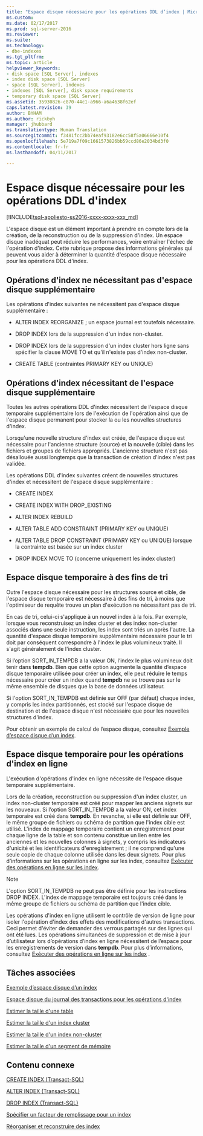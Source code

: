 ```yaml
---
title: "Espace disque nécessaire pour les opérations DDL d’index | Microsoft Docs"
ms.custom: 
ms.date: 02/17/2017
ms.prod: sql-server-2016
ms.reviewer: 
ms.suite: 
ms.technology:
- dbe-indexes
ms.tgt_pltfrm: 
ms.topic: article
helpviewer_keywords:
- disk space [SQL Server], indexes
- index disk space [SQL Server]
- space [SQL Server], indexes
- indexes [SQL Server], disk space requirements
- temporary disk space [SQL Server]
ms.assetid: 35930826-c870-44c1-a966-a6a4638f62ef
caps.latest.revision: 39
author: BYHAM
ms.author: rickbyh
manager: jhubbard
ms.translationtype: Human Translation
ms.sourcegitcommit: f3481fcc2bb74eaf93182e6cc58f5a06666e10f4
ms.openlocfilehash: 5e719a7f09c1661573826bb59ccd86e2034bd3f0
ms.contentlocale: fr-fr
ms.lasthandoff: 04/11/2017

---
```

# <a name="disk-space-requirements-for-index-ddl-operations"></a>Espace disque nécessaire pour les opérations DDL d'index
[!INCLUDE[tsql-appliesto-ss2016-xxxx-xxxx-xxx_md](../../includes/tsql-appliesto-ss2016-xxxx-xxxx-xxx-md.md)]

  L'espace disque est un élément important à prendre en compte lors de la création, de la reconstruction ou de la suppression d'index. Un espace disque inadéquat peut réduire les performances, voire entraîner l'échec de l'opération d'index. Cette rubrique propose des informations générales qui peuvent vous aider à déterminer la quantité d'espace disque nécessaire pour les opérations DDL d'index.  
  
## <a name="index-operations-that-require-no-additional-disk-space"></a>Opérations d'index ne nécessitant pas d'espace disque supplémentaire  
 Les opérations d'index suivantes ne nécessitent pas d'espace disque supplémentaire :  
  
-   ALTER INDEX REORGANIZE ; un espace journal est toutefois nécessaire.  
  
-   DROP INDEX lors de la suppression d'un index non-cluster.  
  
-   DROP INDEX lors de la suppression d'un index cluster hors ligne sans spécifier la clause MOVE TO et qu'il n'existe pas d'index non-cluster.  
  
-   CREATE TABLE (contraintes PRIMARY KEY ou UNIQUE)  
  
## <a name="index-operations-that-require-additional-disk-space"></a>Opérations d'index nécessitant de l'espace disque supplémentaire  
 Toutes les autres opérations DDL d'index nécessitent de l'espace disque temporaire supplémentaire lors de l'exécution de l'opération ainsi que de l'espace disque permanent pour stocker la ou les nouvelles structures d'index.  
  
 Lorsqu'une nouvelle structure d'index est créée, de l'espace disque est nécessaire pour l'ancienne structure (source) et la nouvelle (cible) dans les fichiers et groupes de fichiers appropriés. L'ancienne structure n'est pas désallouée aussi longtemps que la transaction de création d'index n'est pas validée.  
  
 Les opérations DDL d'index suivantes créent de nouvelles structures d'index et nécessitent de l'espace disque supplémentaire :  
  
-   CREATE INDEX  
  
-   CREATE INDEX WITH DROP_EXISTING  
  
-   ALTER INDEX REBUILD  
  
-   ALTER TABLE ADD CONSTRAINT (PRIMARY KEY ou UNIQUE)  
  
-   ALTER TABLE DROP CONSTRAINT (PRIMARY KEY ou UNIQUE) lorsque la contrainte est basée sur un index cluster  
  
-   DROP INDEX MOVE TO (concerne uniquement les index cluster)  
  
## <a name="temporary-disk-space-for-sorting"></a>Espace disque temporaire à des fins de tri  
 Outre l'espace disque nécessaire pour les structures source et cible, de l'espace disque temporaire est nécessaire à des fins de tri, à moins que l'optimiseur de requête trouve un plan d'exécution ne nécessitant pas de tri.  
  
 En cas de tri, celui-ci s'applique à un nouvel index à la fois. Par exemple, lorsque vous reconstruisez un index cluster et des index non-cluster associés dans une seule instruction, les index sont triés un après l'autre. La quantité d'espace disque temporaire supplémentaire nécessaire pour le tri doit par conséquent correspondre à l'index le plus volumineux traité. Il s'agit généralement de l'index cluster.  
  
 Si l’option SORT_IN_TEMPDB a la valeur ON, l’index le plus volumineux doit tenir dans **tempdb**. Bien que cette option augmente la quantité d’espace disque temporaire utilisée pour créer un index, elle peut réduire le temps nécessaire pour créer un index quand **tempdb** ne se trouve pas sur le même ensemble de disques que la base de données utilisateur.  
  
 Si l'option SORT_IN_TEMPDB est définie sur OFF (par défaut) chaque index, y compris les index partitionnés, est stocké sur l'espace disque de destination et de l'espace disque n'est nécessaire que pour les nouvelles structures d'index.  
  
 Pour obtenir un exemple de calcul de l’espace disque, consultez [Exemple d’espace disque d’un index](../../relational-databases/indexes/index-disk-space-example.md).  
  
## <a name="temporary-disk-space-for-online-index-operations"></a>Espace disque temporaire pour les opérations d'index en ligne  
 L'exécution d'opérations d'index en ligne nécessite de l'espace disque temporaire supplémentaire.  
  
 Lors de la création, reconstruction ou suppression d'un index cluster, un index non-cluster temporaire est créé pour mapper les anciens signets sur les nouveaux. Si l’option SORT_IN_TEMPDB a la valeur ON, cet index temporaire est créé dans **tempdb**. En revanche, si elle est définie sur OFF, le même groupe de fichiers ou schéma de partition que l'index cible est utilisé. L'index de mappage temporaire contient un enregistrement pour chaque ligne de la table et son contenu constitue un lien entre les anciennes et les nouvelles colonnes à signets, y compris les indicateurs d'unicité et les identificateurs d'enregistrement ; il ne comprend qu'une seule copie de chaque colonne utilisée dans les deux signets. Pour plus d’informations sur les opérations en ligne sur les index, consultez [Exécuter des opérations en ligne sur les index](../../relational-databases/indexes/perform-index-operations-online.md).  
  
> [!NOTE]  
>  L'option SORT_IN_TEMPDB ne peut pas être définie pour les instructions DROP INDEX. L'index de mappage temporaire est toujours créé dans le même groupe de fichiers ou schéma de partition que l'index cible.  
  
 Les opérations d'index en ligne utilisent le contrôle de version de ligne pour isoler l'opération d'index des effets des modifications d'autres transactions. Ceci permet d'éviter de demander des verrous partagés sur des lignes qui ont été lues. Les opérations simultanées de suppression et de mise à jour d’utilisateur lors d’opérations d’index en ligne nécessitent de l’espace pour les enregistrements de version dans **tempdb**. Pour plus d’informations, consultez [Exécuter des opérations en ligne sur les index](../../relational-databases/indexes/perform-index-operations-online.md) .  
  
## <a name="related-tasks"></a>Tâches associées  
 [Exemple d’espace disque d’un index](../../relational-databases/indexes/index-disk-space-example.md)  
  
 [Espace disque du journal des transactions pour les opérations d'index](../../relational-databases/indexes/transaction-log-disk-space-for-index-operations.md)  
  
 [Estimer la taille d'une table](../../relational-databases/databases/estimate-the-size-of-a-table.md)  
  
 [Estimer la taille d'un index cluster](../../relational-databases/databases/estimate-the-size-of-a-clustered-index.md)  
  
 [Estimer la taille d'un index non-cluster](../../relational-databases/databases/estimate-the-size-of-a-nonclustered-index.md)  
  
 [Estimer la taille d'un segment de mémoire](../../relational-databases/databases/estimate-the-size-of-a-heap.md)  
  
## <a name="related-content"></a>Contenu connexe  
 [CREATE INDEX &#40;Transact-SQL&#41;](../../t-sql/statements/create-index-transact-sql.md)  
  
 [ALTER INDEX &#40;Transact-SQL&#41;](../../t-sql/statements/alter-index-transact-sql.md)  
  
 [DROP INDEX &#40;Transact-SQL&#41;](../../t-sql/statements/drop-index-transact-sql.md)  
  
 [Spécifier un facteur de remplissage pour un index](../../relational-databases/indexes/specify-fill-factor-for-an-index.md)  
  
 [Réorganiser et reconstruire des index](../../relational-databases/indexes/reorganize-and-rebuild-indexes.md)  
  
  

